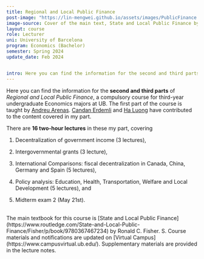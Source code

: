 ```yaml
---
title: Regional and Local Public Finance
post-image: "https://lin-mengwei.github.io/assets/images/PublicFinance.png"
image-source: Cover of the main text, State and Local Public Finance by Ronald Fisher. 
layout: course
role: Lecturer
uni: University of Barcelona
program: Economics (Bachelor)
semester: Spring 2024
update_date: Feb 2024


intro: Here you can find the information for the second and third parts (the decentralization of expenditure, application and policy analyses) of <b>Regional and Local Public Finance</b>.
---
```



Here you can find the information for the <b>second and third parts</b> of *Regional and Local Public Finance*, a compulsory course for third-year undergraduate Economics majors at UB. The first part of the course is taught by [Andreu Arenas](https://sites.google.com/site/andreuarenasweb/home). [Candan Erdemli](https://candanerdemli.com/) and [Ha Luong](https://haluong.weebly.com/) have contributed to the content covered in my part.

There are **16 two-hour lectures** in these my part, covering 

1. Decentralization of government income (3 lectures), 

2. Intergovernmental grants (3 lecture), 

3. International Comparisons: fiscal decentralization in Canada, China, Germany and Spain (5 lectures),

4. Policy analysis: Education, Health, Transportation, Welfare and Local Development (5 lectures), and

5. Midterm exam 2 (May 21st).


<br>
The main textbook for this course is [State and Local Public Finance](https://www.routledge.com/State-and-Local-Public-Finance/Fisher/p/book/9780367467234) by Ronald C. Fisher. S. Course materials and notifications are updated on [Virtual Campus](https://www.campusvirtual.ub.edu/). Supplementary materials are provided in the lecture notes.
